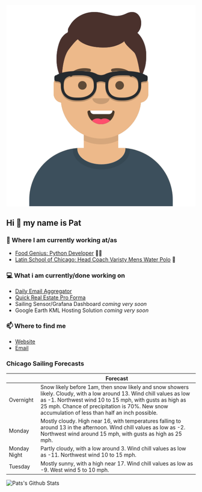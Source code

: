 [![Social banner for p-j-falconer](https://raw.githubusercontent.com/P-J-FALCONER/P-J-FALCONER/master/assets/avataaars.svg)](https://patfalconer.com/)
## Hi :wave: my name is Pat

### 💼 Where I am currently working at/as
- [Food Genius: Python Developer](https://getfoodgenius.com/) 🍔🐍
- [Latin School of Chicago: Head Coach Varisty Mens Water Polo](https://www.latinschool.org/) 🤽


### 💻 What i am currently/done working on
 - [Daily Email Aggregator](https://github.com/P-J-FALCONER/dott_daily_mail)
 - [Quick Real Estate Pro Forma](https://github.com/P-J-FALCONER/henry)
 - Sailing Sensor/Grafana Dashboard *coming very soon*
 - Google Earth KML Hosting Solution *coming very soon*

### 📫 Where to find me
 - [Website](https://patfalconer.com/)
 - [Email](mailto:patrick.j.falconer@gmail.com)


### Chicago Sailing Forecasts
|   | Forecast  |
|---|---|
| Overnight | Snow likely before 1am, then snow likely and snow showers likely. Cloudy, with a low around 13. Wind chill values as low as -1. Northwest wind 10 to 15 mph, with gusts as high as 25 mph. Chance of precipitation is 70%. New snow accumulation of less than half an inch possible. |
| Monday | Mostly cloudy. High near 16, with temperatures falling to around 13 in the afternoon. Wind chill values as low as -2. Northwest wind around 15 mph, with gusts as high as 25 mph. |
| Monday Night | Partly cloudy, with a low around 3. Wind chill values as low as -11. Northwest wind 10 to 15 mph. |
| Tuesday | Mostly sunny, with a high near 17. Wind chill values as low as -9. West wind 5 to 10 mph. |

![Pats's Github Stats](https://github-readme-stats.vercel.app/api?username=p-j-falconer&show_icons=true&theme=radical)
